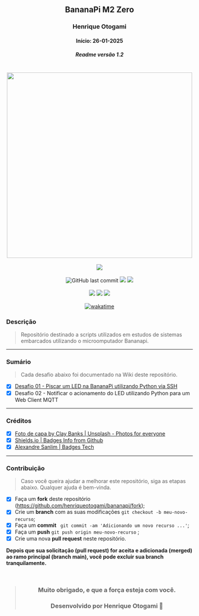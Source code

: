 <div align="center">

## BananaPi M2 Zero
### Henrique Otogami
#### Início: 26-01-2025
##### Readme versão 1.2

</div>
<br>
<div align="center">
<img width="500" src="https://github.com/henriqueotogami/todolistyoutube/blob/master/JAVA-Cover.png?raw=true">
</div>
<br>
<div align="center">
<img src="https://img.shields.io/github/release-date/henriqueotogami/bananapi">
</div>
<br>
<div align="center">
<img alt="GitHub last commit" src="https://img.shields.io/github/last-commit/henriqueotogami/bananapi">
<img src="https://img.shields.io/github/checks-status/henriqueotogami/bananapi/main">
<img src="https://img.shields.io/github/issues/henriqueotogami/bananapi">
</div>
<br>
<div align="center">
<img src="https://img.shields.io/github/forks/henriqueotogami/bananapi?style=flat">
<img src="https://img.shields.io/github/stars/henriqueotogami/bananapi?style=flat">
<img src="https://img.shields.io/github/license/henriqueotogami/bananapi">
</div>
<br>
<div align=center>
<a href="https://wakatime.com/badge/user/1e53636e-c916-4d50-9ce1-f3ac75a883e3/project/3ae4b915-02bd-437c-8c03-071716563261.svg"><img src="https://wakatime.com/badge/user/1e53636e-c916-4d50-9ce1-f3ac75a883e3/project/3ae4b915-02bd-437c-8c03-071716563261.svg" alt="wakatime"></a>
</div>

### Descrição
> Repositório destinado a scripts utilizados em estudos de sistemas embarcados utilizando o microomputador Bananapi.

<hr>

### Sumário

> Cada desafio abaixo foi documentado na Wiki deste repositório.

- [x] [Desafio 01 - Piscar um LED na BananaPi utilizando Python via SSH](https://github.com/henriqueotogami/bananapi/wiki/Desafio-01-%E2%80%90-Piscar-um-LED-na-BananaPi-utilizando-Python-via-SSH)
- [x] Desafio 02 - Notificar o acionamento do LED utilizando Python para um Web Client MQTT

<hr>

### Créditos
- [x] [Foto de capa by Clay Banks | Unsplash - Photos for everyone](https://unsplash.com/photos/oO6Gm16Cqcg)
- [x] [Shields.io | Badges Info from Github](https://img.shields.io)
- [x] [Alexandre Sanlim | Badges Tech](https://github.com/alexandresanlim/Badges4-README.md-Profile)

<hr>

### Contribuição
> Caso você queira ajudar a melhorar este repositório, siga as etapas abaixo.
> Qualquer ajuda é bem-vinda.

- [x] Faça um **fork** deste repositório (https://github.com/henriqueotogami/bananapi/fork);
- [x] Crie um **branch** com as suas modificações ` git checkout -b meu-novo-recurso `;
- [x] Faça um **commit** ` git commit -am 'Adicionando um novo recurso ...'`;
- [x] Faça um **push** ` git push origin meu-novo-recurso ` ;
- [x] Crie uma nova **pull request** neste repositório.

**Depois que sua solicitação (pull request) for aceita e adicionada (merged) ao ramo principal (branch main), você pode excluir sua branch tranquilamente.**

<div align="center">

<br>

> ### **Muito obrigado, e que a força esteja com você.**
>
> ### Desenvolvido por **Henrique Otogami** 🦁

</div>
